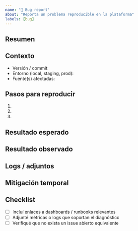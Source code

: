 ```yaml
---
name: "🐞 Bug report"
about: "Reporta un problema reproducible en la plataforma"
labels: [bug]
---
```


## Resumen
<!-- Describe el síntoma principal y su impacto. -->

## Contexto
- Versión / commit:
- Entorno (local, staging, prod):
- Fuente(s) afectadas:

## Pasos para reproducir
1.
2.
3.

## Resultado esperado

## Resultado observado

## Logs / adjuntos
<!-- Incluye fragmentos relevantes (redacta PII). -->

## Mitigación temporal
<!-- ¿Cómo estás mitigando el problema hoy? -->

## Checklist
- [ ] Incluí enlaces a dashboards / runbooks relevantes
- [ ] Adjunté métricas o logs que soportan el diagnóstico
- [ ] Verifiqué que no exista un issue abierto equivalente
